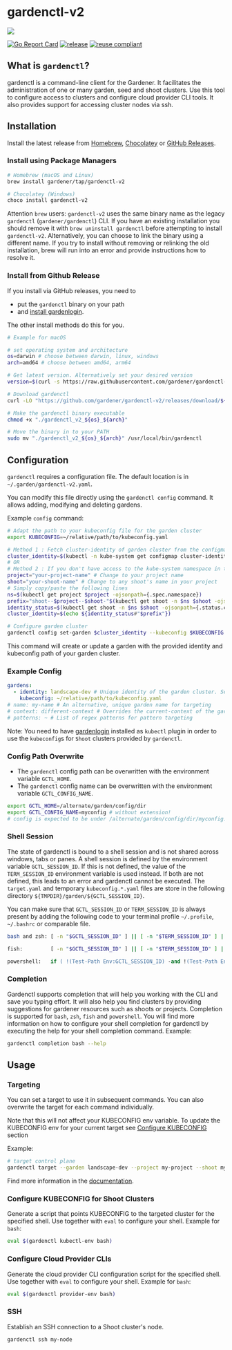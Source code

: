 # gardenctl-v2

![](logo/logo_gardener_cli_large.png)

[![Go Report Card](https://goreportcard.com/badge/github.com/gardener/gardenctl-v2)](https://goreportcard.com/report/github.com/gardener/gardenctl-v2)
[![release](https://badge.fury.io/gh/gardener%2Fgardenctl-v2.svg)](https://badge.fury.io/gh/gardener%2Fgardenctl-v2)
[![reuse compliant](https://reuse.software/badge/reuse-compliant.svg)](https://reuse.software/)

## What is `gardenctl`?

gardenctl is a command-line client for the Gardener. It facilitates the administration of one or many garden, seed and shoot clusters. Use this tool to configure access to clusters and configure cloud provider CLI tools. It also provides support for accessing cluster nodes via ssh.

## Installation

Install the latest release from [Homebrew](https://brew.sh/), [Chocolatey](https://chocolatey.org/packages/gardenctl) or [GitHub Releases](https://github.com/gardener/gardenctl-v2/releases).

### Install using Package Managers

```sh
# Homebrew (macOS and Linux)
brew install gardener/tap/gardenctl-v2

# Chocolatey (Windows)
choco install gardenctl-v2
```

Attention `brew` users: `gardenctl-v2` uses the same binary name as the legacy `gardenctl` (`gardener/gardenctl`) CLI. If you have an existing installation you should remove it with `brew uninstall gardenctl` before attempting to install `gardenctl-v2`. Alternatively, you can choose to link the binary using a different name. If you try to install without removing or relinking the old installation, brew will run into an error and provide instructions how to resolve it.

### Install from Github Release

If you install via GitHub releases, you need to

- put the `gardenctl` binary on your path
- and [install gardenlogin](https://github.com/gardener/gardenlogin#installation).

The other install methods do this for you.

```bash
# Example for macOS

# set operating system and architecture
os=darwin # choose between darwin, linux, windows
arch=amd64 # choose between amd64, arm64

# Get latest version. Alternatively set your desired version
version=$(curl -s https://raw.githubusercontent.com/gardener/gardenctl-v2/master/LATEST)

# Download gardenctl
curl -LO "https://github.com/gardener/gardenctl-v2/releases/download/${version}/gardenctl_v2_${os}_${arch}"

# Make the gardenctl binary executable
chmod +x "./gardenctl_v2_${os}_${arch}"

# Move the binary in to your PATH
sudo mv "./gardenctl_v2_${os}_${arch}" /usr/local/bin/gardenctl
```

## Configuration

`gardenctl` requires a configuration file. The default location is in `~/.garden/gardenctl-v2.yaml`.

You can modify this file directly using the `gardenctl config` command. It allows adding, modifying and deleting gardens.

Example `config` command:

```bash
# Adapt the path to your kubeconfig file for the garden cluster
export KUBECONFIG=~/relative/path/to/kubeconfig.yaml

# Method 1 : Fetch cluster-identity of garden cluster from the configmap
cluster_identity=$(kubectl -n kube-system get configmap cluster-identity -ojsonpath={.data.cluster-identity})
# OR
# Method 2 : If you don't have access to the kube-system namespace in the garden cluster, the garden cluster-identity can also be extracted from every shoot's yaml
project="your-project-name" # Change to your project name
shoot="your-shoot-name" # Change to any shoot's name in your project
# Simply copy/paste the following lines
ns=$(kubectl get project $project -ojsonpath={.spec.namespace})
prefix="shoot--$project--$shoot-"$(kubectl get shoot -n $ns $shoot -ojsonpath={.metadata.uid})"-"
identity_status=$(kubectl get shoot -n $ns $shoot -ojsonpath={.status.clusterIdentity})
cluster_identity=$(echo ${identity_status#"$prefix"})

# Configure garden cluster
gardenctl config set-garden $cluster_identity --kubeconfig $KUBECONFIG
```

This command will create or update a garden with the provided identity and kubeconfig path of your garden cluster.

### Example Config

```yaml
gardens:
  - identity: landscape-dev # Unique identity of the garden cluster. See cluster-identity ConfigMap in kube-system namespace of the garden cluster
    kubeconfig: ~/relative/path/to/kubeconfig.yaml
# name: my-name # An alternative, unique garden name for targeting
# context: different-context # Overrides the current-context of the garden cluster kubeconfig
# patterns: ~ # List of regex patterns for pattern targeting
```

Note: You need to have [gardenlogin](https://github.com/gardener/gardenlogin) installed as `kubectl` plugin in order to use the `kubeconfig`s for `Shoot` clusters provided by `gardenctl`.

### Config Path Overwrite

- The `gardenctl` config path can be overwritten with the environment variable `GCTL_HOME`.
- The `gardenctl` config name can be overwritten with the environment variable `GCTL_CONFIG_NAME`.

```bash
export GCTL_HOME=/alternate/garden/config/dir
export GCTL_CONFIG_NAME=myconfig # without extension!
# config is expected to be under /alternate/garden/config/dir/myconfig.yaml
```

### Shell Session

The state of gardenctl is bound to a shell session and is not shared across windows, tabs or panes.
A shell session is defined by the environment variable `GCTL_SESSION_ID`. If this is not defined,
the value of the `TERM_SESSION_ID` environment variable is used instead. If both are not defined,
this leads to an error and gardenctl cannot be executed. The `target.yaml` and temporary
`kubeconfig.*.yaml` files are store in the following directory `${TMPDIR}/garden/${GCTL_SESSION_ID}`.

You can make sure that `GCTL_SESSION_ID` or `TERM_SESSION_ID` is always present by adding
the following code to your terminal profile `~/.profile`, `~/.bashrc` or comparable file.

```sh
bash and zsh: [ -n "$GCTL_SESSION_ID" ] || [ -n "$TERM_SESSION_ID" ] || export GCTL_SESSION_ID=$(uuidgen)
```

```sh
fish:         [ -n "$GCTL_SESSION_ID" ] || [ -n "$TERM_SESSION_ID" ] || set -gx GCTL_SESSION_ID (uuidgen)
```

```ps
powershell:   if ( !(Test-Path Env:GCTL_SESSION_ID) -and !(Test-Path Env:TERM_SESSION_ID) ) { $Env:GCTL_SESSION_ID = [guid]::NewGuid().ToString() }
```

### Completion

Gardenctl supports completion that will help you working with the CLI and save you typing effort.
It will also help you find clusters by providing suggestions for gardener resources such as shoots or projects.
Completion is supported for `bash`, `zsh`, `fish` and `powershell`.
You will find more information on how to configure your shell completion for gardenctl by executing the help for
your shell completion command. Example:

```bash
gardenctl completion bash --help
```

## Usage

### Targeting

You can set a target to use it in subsequent commands. You can also overwrite the target for each command individually.

Note that this will not affect your KUBECONFIG env variable. To update the KUBECONFIG env for your current target see [Configure KUBECONFIG](#configure-kubeconfig-for-shoot-clusters) section

Example:

```bash
# target control plane
gardenctl target --garden landscape-dev --project my-project --shoot my-shoot --control-plane
```

Find more information in the [documentation](docs/usage/targeting.md).

### Configure KUBECONFIG for Shoot Clusters

Generate a script that points KUBECONFIG to the targeted cluster for the specified shell. Use together with `eval` to configure your shell. Example for `bash`:

```bash
eval $(gardenctl kubectl-env bash)
```

### Configure Cloud Provider CLIs

Generate the cloud provider CLI configuration script for the specified shell. Use together with `eval` to configure your shell. Example for `bash`:

```bash
eval $(gardenctl provider-env bash)
```

### SSH

Establish an SSH connection to a Shoot cluster's node.

```bash
gardenctl ssh my-node
```
